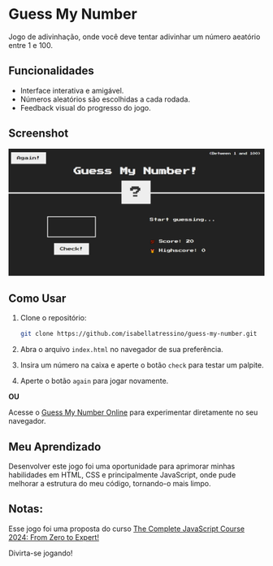 # Guess My Number

Jogo de adivinhação, onde você deve tentar adivinhar um número aeatório entre 1 e 100.

## Funcionalidades

- Interface interativa e amigável.
- Números aleatórios são escolhidas a cada rodada.
- Feedback visual do progresso do jogo.

## Screenshot

![Captura de tela do Jogo da Forca](images/screenshot.png)

## Como Usar

1. Clone o repositório:

    ```bash
    git clone https://github.com/isabellatressino/guess-my-number.git
    ```
2. Abra o arquivo `index.html` no navegador de sua preferência.
3. Insira um número na caixa e aperte o botão `check` para testar um palpite.
4. Aperte o botão `again` para jogar novamente.

**OU**

Acesse o [Guess My Number Online]() para experimentar diretamente no seu navegador.

## Meu Aprendizado

Desenvolver este jogo foi uma oportunidade para aprimorar minhas habilidades em HTML, CSS e principalmente JavaScript, onde pude melhorar a estrutura do meu código, tornando-o mais limpo. 

## Notas:

Esse jogo foi uma proposta do curso [The Complete JavaScript Course 2024: From Zero to Expert!](https://www.udemy.com/course/the-complete-javascript-course/)

Divirta-se jogando!



